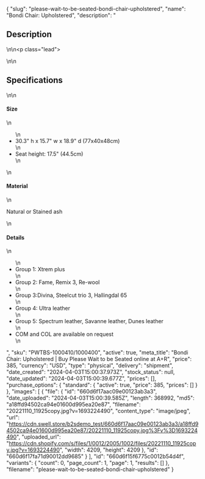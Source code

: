 {
  "slug": "please-wait-to-be-seated-bondi-chair-upholstered",
  "name": "Bondi Chair: Upholstered",
  "description": "<h2>Description</h2>\n<!-- split -->\n<p class=\"lead\"> </p>\n<!-- split -->\n<h2>Specifications</h2>\n<!-- split -->\n<h4>Size</h4>\n<ul>\n<li>30.3\" h x 15.7\" w x 18.9\" d (77x40x48cm)</li>\n<li>Seat height: 17.5\" (44.5cm)</li>\n</ul>\n<h4>Material</h4>\n<p>Natural or Stained ash</p>\n<h4>Details</h4>\n<ul>\n<li>Group 1: Xtrem plus</li>\n<li>Group 2: Fame, Remix 3, Re-wool</li>\n<li>Group 3:Divina, Steelcut trio 3, Hallingdal 65</li>\n<li>Group 4: Ultra leather</li>\n<li>Group 5: Spectrum leather, Savanne leather, Dunes leather</li>\n<li>COM and COL are available on request</li>\n</ul>",
  "sku": "PWTBS-1000410/1000400",
  "active": true,
  "meta_title": "Bondi Chair: Upholstered | Buy Please Wait to be Seated online at A+R",
  "price": 385,
  "currency": "USD",
  "type": "physical",
  "delivery": "shipment",
  "date_created": "2024-04-03T15:00:37.973Z",
  "stock_status": null,
  "date_updated": "2024-04-03T15:00:39.677Z",
  "prices": [],
  "purchase_options": {
    "standard": {
      "active": true,
      "price": 385,
      "prices": []
    }
  },
  "images": [
    {
      "file": {
        "id": "660d6f17aac09e00123ab3a3",
        "date_uploaded": "2024-04-03T15:00:39.585Z",
        "length": 368992,
        "md5": "a18ffd94502ca94e01600d995ea20e87",
        "filename": "20221110_11925copy.jpg?v=1693224490",
        "content_type": "image/jpeg",
        "url": "https://cdn.swell.store/b2sdemo_test/660d6f17aac09e00123ab3a3/a18ffd94502ca94e01600d995ea20e87/20221110_11925copy.jpg%3Fv%3D1693224490",
        "uploaded_url": "https://cdn.shopify.com/s/files/1/0012/2005/1002/files/20221110_11925copy.jpg?v=1693224490",
        "width": 4209,
        "height": 4209
      },
      "id": "660d6f17fa71d90012dd9685"
    }
  ],
  "id": "660d6f15f6775c0012b54d4f",
  "variants": {
    "count": 0,
    "page_count": 1,
    "page": 1,
    "results": []
  },
  "filename": "please-wait-to-be-seated-bondi-chair-upholstered"
}